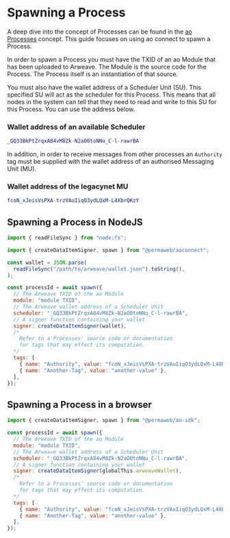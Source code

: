 # Spawning a Process

A deep dive into the concept of Processes can be found in the [ao Processes](../../concepts/processes.md) concept. This guide focuses on using ao connect to spawn a Process.

In order to spawn a Process you must have the TXID of an ao Module that has been uploaded to Arweave. The Module is the source code for the Process. The Process itself is an instantiation of that source.

You must also have the wallet address of a Scheduler Unit (SU). This specified SU will act as the scheduler for this Process. This means that all nodes in the system can tell that they need to read and write to this SU for this Process. You can use the address below.

### Wallet address of an available Scheduler

```lua
_GQ33BkPtZrqxA84vM8Zk-N2aO0toNNu_C-l-rawrBA
```

In addition, in order to receive messages from other processes an `Authority` tag must be supplied with the wallet address of an authorised Messaging Unit (MU).

### Wallet address of the legacynet MU

```lua
fcoN_xJeisVsPXA-trzVAuIiqO3ydLQxM-L4XbrQKzY
```

## Spawning a Process in NodeJS

```js
import { readFileSync } from "node:fs";

import { createDataItemSigner, spawn } from "@permaweb/aoconnect";

const wallet = JSON.parse(
  readFileSync("/path/to/arweave/wallet.json").toString(),
);

const processId = await spawn({
  // The Arweave TXID of the ao Module
  module: "module TXID",
  // The Arweave wallet address of a Scheduler Unit
  scheduler: "_GQ33BkPtZrqxA84vM8Zk-N2aO0toNNu_C-l-rawrBA",
  // A signer function containing your wallet
  signer: createDataItemSigner(wallet),
  /*
    Refer to a Processes' source code or documentation
    for tags that may effect its computation.
  */
  tags: [
    { name: "Authority", value: "fcoN_xJeisVsPXA-trzVAuIiqO3ydLQxM-L4XbrQKzY" },
    { name: "Another-Tag", value: "another-value" },
  ],
});
```

## Spawning a Process in a browser

```js
import { createDataItemSigner, spawn } from "@permaweb/ao-sdk";

const processId = await spawn({
  // The Arweave TXID of the ao Module
  module: "module TXID",
  // The Arweave wallet address of a Scheduler Unit
  scheduler: "_GQ33BkPtZrqxA84vM8Zk-N2aO0toNNu_C-l-rawrBA",
  // A signer function containing your wallet
  signer: createDataItemSigner(globalThis.arweaveWallet),
  /*
    Refer to a Processes' source code or documentation
    for tags that may effect its computation.
  */
  tags: [
    { name: "Authority", value: "fcoN_xJeisVsPXA-trzVAuIiqO3ydLQxM-L4XbrQKzY" },
    { name: "Another-Tag", value: "another-value" },
  ],
});
```
